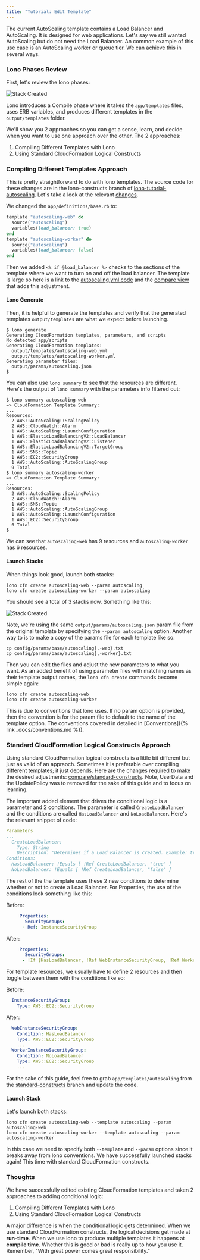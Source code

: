 ```yaml
---
title: "Tutorial: Edit Template"
---
```


The current AutoScaling template contains a Load Balancer and AutoScaling.  It is designed for web applications.  Let's say we still wanted AutoScaling but do not need the Load Balancer.  An common example of this use case is an AutoScaling  worker or queue tier.  We can achieve this in several ways.

### Lono Phases Review

First, let's review the lono phases:

<img src="/img/tutorial/lono-flowchart.png" alt="Stack Created" class="doc-photo lono-flowchart">

Lono introduces a Compile phase where it takes the `app/templates` files, uses ERB variables, and produces different templates in the `output/templates` folder.

We'll show you 2 approaches so you can get a sense, learn, and decide when you want to use one approach over the other. The 2 approaches:

1. Compiling Different Templates with Lono
2. Using Standard CloudFormation Logical Constructs

### Compiling Different Templates Approach

This is pretty straightforward to do with lono templates.  The source code for these changes are in the lono-constructs branch of [lono-tutorial-autoscaling](https://github.com/tongueroo/lono-tutorial-autoscaling/blob/standard-constructs/app/templates/autoscaling.yml).  Let's take a look at the relevant [changes](https://github.com/tongueroo/lono-tutorial-autoscaling/compare/lono-constructs).

We changed the `app/definitions/base.rb` to:

```ruby
template "autoscaling-web" do
  source("autoscaling")
  variables(load_balancer: true)
end
template "autoscaling-worker" do
  source("autoscaling")
  variables(load_balancer: false)
end
```

Then we added `<% if @load_balancer %>` checks to the sections of the template where we want to turn on and off the load balancer.  The template is large so here is a link to the [autoscaling.yml code](https://github.com/tongueroo/lono-tutorial-autoscaling/blob/lono-constructs/app/templates/autoscaling.yml) and the [compare view](https://github.com/tongueroo/lono-tutorial-autoscaling/compare/lono-constructs) that adds this adjustment.

#### Lono Generate

Then, it is helpful to generate the templates and verify that the generated templates `output/templates` are what we expect before launching.

```
$ lono generate
Generating CloudFormation templates, parameters, and scripts
No detected app/scripts
Generating CloudFormation templates:
  output/templates/autoscaling-web.yml
  output/templates/autoscaling-worker.yml
Generating parameter files:
  output/params/autoscaling.json
$
```

You can also use `lono summary` to see that the resources are different. Here's the output of `lono summary` with the parameters info filtered out:

```
$ lono summary autoscaling-web
=> CloudFormation Template Summary:
...
Resources:
  2 AWS::AutoScaling::ScalingPolicy
  2 AWS::CloudWatch::Alarm
  1 AWS::AutoScaling::LaunchConfiguration
  1 AWS::ElasticLoadBalancingV2::LoadBalancer
  1 AWS::ElasticLoadBalancingV2::Listener
  1 AWS::ElasticLoadBalancingV2::TargetGroup
  1 AWS::SNS::Topic
  1 AWS::EC2::SecurityGroup
  1 AWS::AutoScaling::AutoScalingGroup
  9 Total
$ lono summary autoscaling-worker
=> CloudFormation Template Summary:
...
Resources:
  2 AWS::AutoScaling::ScalingPolicy
  2 AWS::CloudWatch::Alarm
  1 AWS::SNS::Topic
  1 AWS::AutoScaling::AutoScalingGroup
  1 AWS::AutoScaling::LaunchConfiguration
  1 AWS::EC2::SecurityGroup
  6 Total
$
```

We can see that `autoscaling-web` has 9 resources and `autoscaling-worker` has 6 resources.

#### Launch Stacks

When things look good, launch both stacks:

```
lono cfn create autoscaling-web --param autoscaling
lono cfn create autoscaling-worker --param autoscaling
```

You should see a total of 3 stacks now. Something like this:

<img src="/img/tutorial/autoscaling-both-stacks.png" alt="Stack Created" class="doc-photo lono-flowchart">

Note, we're using the same `output/params/autoscaling.json` param file from the original template by specifying the `--param autoscaling` option.  Another way to is to make a copy of the params file for each template like so:

```
cp config/params/base/autoscaling{,-web}.txt
cp config/params/base/autoscaling{,-worker}.txt
```

Then you can edit the files and adjust the new parameters to what you want.  As an added benefit of using parameter files with matching names as their template output names, the `lono cfn create` commands become simple again:

```
lono cfn create autoscaling-web
lono cfn create autoscaling-worker
```

This is due to conventions that lono uses. If no param option is provided, then the convention is for the param file to default to the name of the template option. The conventions covered in detailed in [Conventions]({% link _docs/conventions.md %}).

### Standard CloudFormation Logical Constructs Approach

Using standard CloudFormation logical constructs is a little bit different but just as valid of an appraoch. Sometimes it is preferable over compiling different templates; it just depends.  Here are the changes required to make the desired adjustments: [compare/standard-constructs](https://github.com/tongueroo/lono-tutorial-autoscaling/compare/standard-constructs).  Note, UserData and the UpdatePolicy was to removed for the sake of this guide and to focus on learning.

The important added element that drives the conditional logic is a parameter and 2 conditions.  The parameter is called `CreateLoadBalancer` and the conditions are called `HasLoadBalancer` and `NoLoadBalancer`. Here's the relevant snippet of code:


```yaml
Parameters
...
  CreateLoadBalancer:
    Type: String
    Description: 'Determines if a Load Balancer is created. Example: true or false'
Conditions:
  HasLoadBalancer: !Equals [ !Ref CreateLoadBalancer, "true" ]
  NoLoadBalancer: !Equals [ !Ref CreateLoadBalancer, "false" ]
```

The rest of the the template uses these 2 new conditions to determine whether or not to create a Load Balancer.  For Properties, the use of the conditions look something like this:

Before:

```yaml
     Properties:
       SecurityGroups:
      - Ref: InstanceSecurityGroup
```

After:

```yaml
     Properties:
       SecurityGroups:
      - !If [HasLoadBalancer, !Ref WebInstanceSecurityGroup, !Ref WorkerInstanceSecurityGroup]
```

For template resources, we usually have to define 2 resources and then toggle between them with the conditions like so:

Before:

```yaml
  InstanceSecurityGroup:
    Type: AWS::EC2::SecurityGroup
```

After:

```yaml
  WebInstanceSecurityGroup:
    Condition: HasLoadBalancer
    Type: AWS::EC2::SecurityGroup
    ...
  WorkerInstanceSecurityGroup:
    Condition: NoLoadBalancer
    Type: AWS::EC2::SecurityGroup
    ...
```

For the sake of this guide, feel free to grab `app/templates/autoscaling` from the [standard-constructs](https://github.com/tongueroo/lono-tutorial-autoscaling/blob/standard-constructs/app/templates/autoscaling.yml) branch and update the code.

#### Launch Stack

Let's launch both stacks:

```
lono cfn create autoscaling-web --template autoscaling --param autoscaling-web
lono cfn create autoscaling-worker --template autoscaling --param autoscaling-worker
```

In this case we need to specify both `--template` and `--param` options since it breaks away from lono conventions.  We have successfully launched stacks again!  This time with standard CloudFormation constructs.

### Thoughts

We have successfully edited existing CloudFormation templates and taken 2 approaches to adding conditional logic:

1. Compiling Different Templates with Lono
2. Using Standard CloudFormation Logical Constructs

A major difference is when the conditional logic gets determined. When we use standard CloudFormation constructs, the logical decisions get made at **run-time**. When we use lono to produce multiple templates it happens at **compile time**.  Whether this is good or bad is really up to how you use it. Remember, "With great power comes great responsibility."
